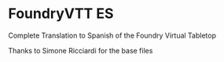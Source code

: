 # FoundryVTT ES
Complete Translation to Spanish of the Foundry Virtual Tabletop

Thanks to Simone Ricciardi for the base files